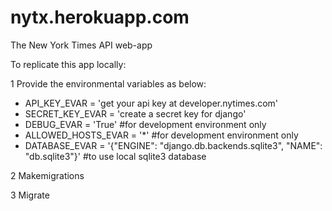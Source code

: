 # nytx.herokuapp.com
The New York Times API web-app

To replicate this app locally:

1 Provide the environmental variables as below:
- API_KEY_EVAR = 'get your api key at developer.nytimes.com'
- SECRET_KEY_EVAR = 'create a secret key for django'
- DEBUG_EVAR = 'True' #for development environment only
- ALLOWED_HOSTS_EVAR = '*' #for development environment only
- DATABASE_EVAR = '{"ENGINE": "django.db.backends.sqlite3", "NAME": "db.sqlite3"}' #to use local sqlite3 database

2 Makemigrations

3 Migrate
